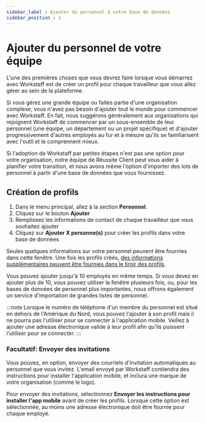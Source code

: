 ```yaml
---
sidebar_label : Ajouter du personnel à votre base de données
sidebar_position : 1
---
```


# Ajouter du personnel de votre équipe

L'une des premières choses que vous devrez faire lorsque vous démarrez avec Workstaff est de créer un profil pour chaque travailleur que vous allez gérer au sein de la plateforme.

Si vous gérez une grande équipe ou faites partie d'une organisation complexe, vous n'avez pas besoin d'ajouter tout le monde pour commencer avec Workstaff. En fait, nous suggérons généralement aux organisations qui rejoignent Workstaff de commencer par un sous-ensemble de leur personnel (une équipe, un département ou un projet spécifique) et d'ajouter progressivement d'autres employés au fur et à mesure qu'ils se familiarisent avec l'outil et le comprennent mieux.

Si l'adoption de Workstaff par petites étapes n'est pas une option pour votre organisation, notre équipe de Réussite Client peut vous aider à planifier votre transition, et nous avons même l'option d'importer des lots de personnel à partir d'une base de données que vous fournissez.

## Création de profils

1. Dans le menu principal, allez à la section **Personnel**.
2. Cliquez sur le bouton **Ajouter**
3. Remplissez les informations de contact de chaque travailleur que vous souhaitez ajouter
4. Cliquez sur **Ajouter X personne(s)** pour créer les profils dans votre base de données

Seules quelques informations sur votre personnel peuvent être fournies dans cette fenêtre. Une fois les profils créés, [des informations supplémentaires peuvent être fournies dans le tiroir des profils](./profiles.md).

Vous pouvez ajouter jusqu'à 10 employés en même temps. Si vous devez en ajouter plus de 10, vous pouvez utiliser la fenêtre plusieurs fois, ou, pour les bases de données de personnel plus importantes, nous offrons également un service d'importation de grandes listes de personnel.

:::note
Lorsque le numéro de téléphone d'un membre du personnel est situé en dehors de l'Amérique du Nord, vous pouvez l'ajouter à son profil mais il ne pourra pas l'utiliser pour se connecter à l'application mobile. Veillez à ajouter une adresse électronique valide à leur profil afin qu'ils puissent l'utiliser pour se connecter.
:::

### Facultatif: Envoyer des invitations

Vous pouvez, en option, envoyer des courriels d'invitation automatiques au personnel que vous invitez. L'email envoyé par Workstaff contiendra des instructions pour installer l'application mobile, et inclura une marque de votre organisation (comme le logo).

Pour envoyer des invitations, sélectionnez **Envoyer les instructions pour installer l'app mobile** avant de créer les profils. Lorsque cette option est sélectionnée, au moins une adresse électronique doit être fournie pour chaque employé.
